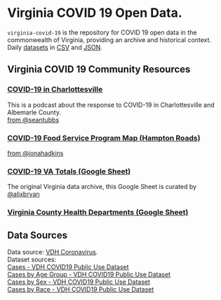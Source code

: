 # Virginia COVID 19 Open Data. 

`virginia-covid-19` is the repository for COVID 19 open data in the commonwealth of Virginia, providing an archive and historical context.  
Daily [datasets](https://github.com/jalbertbowden/virginia-covid-19/tree/master/data) in [CSV](https://github.com/jalbertbowden/virginia-covid-19/tree/master/data/csv) and [JSON](https://github.com/jalbertbowden/virginia-covid-19/tree/master/data/json). 

## Virginia COVID 19 Community Resources  
### [COVID-19 in Charlottesville](https://covid-19-in-charlottesville.simplecast.com/)  
This is a podcast about the response to COVID-19 in Charlottesville and Albemarle County.  
[from @seantubbs](https://twitter.com/seantubbs)  
### [COVID-19 Food Service Program Map (Hampton Roads)](https://www.jonahadkins.com/school-meals/)  
[from @jonahadkins](https://twitter.com/jonahadkins)  
### [COVID-19 VA Totals (Google Sheet)](https://docs.google.com/spreadsheets/d/1FgJpfYWxJi3xUhQnqnlGcyIlQ9Q5KmVJP9xLfPQexqg/edit#gid=0)  
The original Virginia data archive, this Google Sheet is curated by [@alixbryan](https://twitter.com/alixbryan)  
### [Virginia County Health Departments (Google Sheet)](https://docs.google.com/spreadsheets/d/1jQ2NgTLsTskAeONCNWNUw23F-xhoqq5bFgSRkJQUPQo/edit?usp=sharing)  

## Data Sources  
Data source: [VDH Coronavirus](http://www.vdh.virginia.gov/coronavirus/).  
Dataset sources:  
[Cases - VDH COVID19 Public Use Dataset](http://www.vdh.virginia.gov/content/uploads/sites/182/2020/03/VDH-COVID-19-PublicUseDataset-Cases.csv)  
[Cases by Age Group - VDH COVID19 Public Use Dataset](http://www.vdh.virginia.gov/content/uploads/sites/182/2020/03/VDH-COVID-19-PublicUseDataset-Cases_By-Age-Group.csv)  
[Cases by Sex - VDH COVID19 Public Use Dataset](http://www.vdh.virginia.gov/content/uploads/sites/182/2020/03/VDH-COVID-19-PublicUseDataset-Cases_By-Sex.csv)  
[Cases by Race - VDH COVID19 Public Use Dataset](http://www.vdh.virginia.gov/content/uploads/sites/182/2020/03/VDH-COVID-19-PublicUseDataset-Cases_By-Race.csv)  
